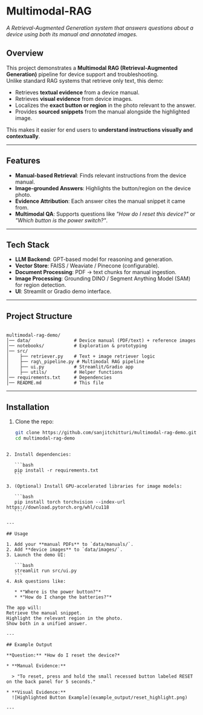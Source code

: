 # Multimodal-RAG

*A Retrieval-Augmented Generation system that answers questions about a device using both its manual and annotated images.*  

## Overview  
This project demonstrates a **Multimodal RAG (Retrieval-Augmented Generation)** pipeline for device support and troubleshooting.  
Unlike standard RAG systems that retrieve only text, this demo:  

- Retrieves **textual evidence** from a device manual.  
- Retrieves **visual evidence** from device images.  
- Localizes the **exact button or region** in the photo relevant to the answer.  
- Provides **sourced snippets** from the manual alongside the highlighted image.  

This makes it easier for end users to **understand instructions visually and contextually**.  

---

## Features  
- **Manual-based Retrieval**: Finds relevant instructions from the device manual.  
- **Image-grounded Answers**: Highlights the button/region on the device photo.  
- **Evidence Attribution**: Each answer cites the manual snippet it came from.  
- **Multimodal QA**: Supports questions like *"How do I reset this device?"* or *"Which button is the power switch?"*.  

---

## Tech Stack  
- **LLM Backend**: GPT-based model for reasoning and generation.  
- **Vector Store**: FAISS / Weaviate / Pinecone (configurable).  
- **Document Processing**: PDF → text chunks for manual ingestion.  
- **Image Processing**: Grounding DINO / Segment Anything Model (SAM) for region detection.  
- **UI**: Streamlit or Gradio demo interface.  

---

## Project Structure  
```

multimodal-rag-demo/
│── data/                # Device manual (PDF/text) + reference images
│── notebooks/           # Exploration & prototyping
│── src/
│    ├── retriever.py    # Text + image retriever logic
│    ├── rag\_pipeline.py # Multimodal RAG pipeline
│    ├── ui.py           # Streamlit/Gradio app
│    ├── utils/          # Helper functions
│── requirements.txt     # Dependencies
│── README.md            # This file

````

---

## Installation  
1. Clone the repo:  
   ```bash
   git clone https://github.com/sanjitchitturi/multimodal-rag-demo.git
   cd multimodal-rag-demo
````

2. Install dependencies:

   ```bash
   pip install -r requirements.txt
   ```

3. (Optional) Install GPU-accelerated libraries for image models:

   ```bash
   pip install torch torchvision --index-url https://download.pytorch.org/whl/cu118
   ```

---

## Usage

1. Add your **manual PDFs** to `data/manuals/`.
2. Add **device images** to `data/images/`.
3. Launch the demo UI:

   ```bash
   streamlit run src/ui.py
   ```
4. Ask questions like:

   * *"Where is the power button?"*
   * *"How do I change the batteries?"*

The app will:
Retrieve the manual snippet.
Highlight the relevant region in the photo.
Show both in a unified answer.

---

## Example Output

**Question:** *How do I reset the device?*

* **Manual Evidence:**

  > "To reset, press and hold the small recessed button labeled RESET on the back panel for 5 seconds."

* **Visual Evidence:**
  ![Highlighted Button Example](example_output/reset_highlight.png)

---
